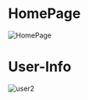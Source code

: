 # HomePage

![HomePage](https://user-images.githubusercontent.com/61549396/115108222-d902a880-9f8c-11eb-8028-ce14bbad1280.png)

# User-Info

![user2](https://user-images.githubusercontent.com/61549396/115108249-02233900-9f8d-11eb-907a-8d43532c5977.png)
